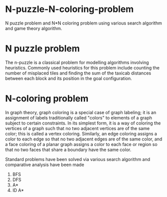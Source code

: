 # N-puzzle-N-coloring-problem
N puzzle problem and N*N coloring problem using various search algorithm and game theory algorithm.

N puzzle problem
======================
The n-puzzle is a classical problem for modelling algorithms involving heuristics. Commonly used heuristics for this problem include counting the number of misplaced tiles and finding the sum of the taxicab distances between each block and its position in the goal configuration.


N-coloring problem
=====================
In graph theory, graph coloring is a special case of graph labeling; it is an assignment of labels traditionally called "colors" to elements of a graph subject to certain constraints. In its simplest form, it is a way of coloring the vertices of a graph such that no two adjacent vertices are of the same color; this is called a vertex coloring. Similarly, an edge coloring assigns a color to each edge so that no two adjacent edges are of the same color, and a face coloring of a planar graph assigns a color to each face or region so that no two faces that share a boundary have the same color.


Standard problems have been solved via various search algorithm and comparative analysis have been made
1. BFS
2. DFS
3. A*
4. ID A*
